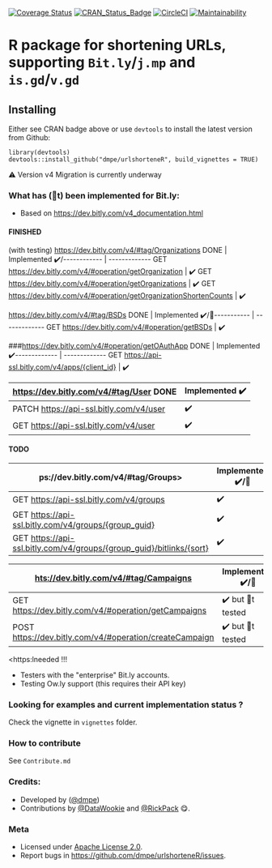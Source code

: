 [![Coverage Status](https://coveralls.io/repos/dmpe/urlshorteneR/badge.svg?branch=master&service=github)](https://coveralls.io/github/dmpe/urlshorteneR?branch=master)
[![CRAN_Status_Badge](http://www.r-pkg.org/badges/version/urlshorteneR)](http://cran.r-project.org/package=urlshorteneR)
[![CircleCI](https://circleci.com/gh/dmpe/urlshorteneR/tree/master.svg?style=svg)](https://circleci.com/gh/dmpe/urlshorteneR/tree/master)
[![Maintainability](https://api.codeclimate.com/v1/badges/369c2a0a1ba107e0c98c/maintainability)](https://codeclimate.com/github/dmpe/urlshorteneR/maintainability)

R package for shortening URLs, supporting `Bit.ly`/`j.mp` and `is.gd`/`v.gd` 
=======

## Installing

Either see CRAN badge above or use `devtools` to install the latest version from Github:

```
library(devtools)
devtools::install_github("dmpe/urlshorteneR", build_vignettes = TRUE)
```

:warning: Version v4 Migration is currently underway

### What has (🚫t) been implemented for Bit.ly:

- Based on <https://dev.bitly.com/v4_documentation.html>

#### FINISHED
 (with testing)
<https://dev.bitly.com/v4/#tag/Organizations> DONE | Implemented :heavy_check_mark:/------------ | -------------
GET https://dev.bitly.com/v4/#operation/getOrganization | :heavy_check_mark:
GET https://dev.bitly.com/v4/#operation/getOrganizations | :heavy_check_mark:
GET https://dev.bitly.com/v4/#operation/getOrganizationShortenCounts | :heavy_check_mark:

<https://dev.bitly.com/v4/#tag/BSDs> DONE | Implemented :heavy_check_mark:/🚫----------- | -------------
GET https://dev.bitly.com/v4/#operation/getBSDs | :heavy_check_mark:

###<https://dev.bitly.com/v4/#operation/getOAuthApp> DONE | Implemented :heavy_check_mark:------------- | ------------- 
GET https://api-ssl.bitly.com/v4/apps/{client_id} | :heavy_check_mark: 


<https://dev.bitly.com/v4/#tag/User> DONE | Implemented :heavy_check_mark:
------------- | -------------
PATCH https://api-ssl.bitly.com/v4/user | :heavy_check_mark:
GET https://api-ssl.bitly.com/v4/user | :heavy_check_mark: 

#### TODO

ps://dev.bitly.com/v4/#tag/Groups>  | Implemented :heavy_check_mark:/🚫
------------- | -------------
GET https://api-ssl.bitly.com/v4/groups | :heavy_check_mark:
GET https://api-ssl.bitly.com/v4/groups/{group_guid}  | :heavy_check_mark:
GET https://api-ssl.bitly.com/v4/groups/{group_guid}/bitlinks/{sort} | :heavy_check_mark:



<hts://dev.bitly.com/v4/#tag/Campaigns> | Implemented :heavy_check_mark:/🚫
------------- | -------------
GET https://dev.bitly.com/v4/#operation/getCampaigns | :heavy_check_mark: but 🚫t tested
POST https://dev.bitly.com/v4/#operation/createCampaign | :heavy_check_mark: but 🚫t tested

<https:lneeded !!!

- Testers with the "enterprise" Bit.ly accounts. 
- Testing Ow.ly support (this requires their API key)

### Looking for examples and current implementation status ?

Check the vignette in `vignettes` folder.

### How to contribute 

See `Contribute.md`

### Credits:

- Developed by ([@dmpe](https://www.github.com/dmpe))
- Contributions by [@DataWookie](https://github.com/DataWookie) and [@RickPack](https://github.com/RickPack) :yum:. 

### Meta

- Licensed under [Apache License 2.0](https://tldrlegal.com/license/apache-license-2.0-%28apache-2.0%29).
- Report bugs in <https://github.com/dmpe/urlshorteneR/issues>.


